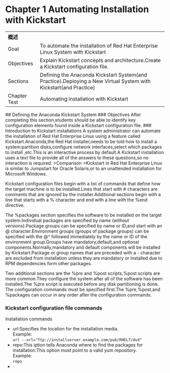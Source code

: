 # Chapter 1 Automating Installation with Kickstart
<table border="0">
<tr>
  <th align="left" colspan="3">概述</th>
</tr>
<tr>
  <td>Goal</td>
  <td>To automate the installation of Red Hat Enterprise Linux System with Kickstart</td>
</tr>
<tr>
  <td>Objectives</td>
  <td>Explain Kickstart concepts and architecture.Create a Kickstart configuration file.</td>
</tr>
<tr>
  <td>Sections</td>
  <td>Defining the Anaconda Kickstart System(and Practice).Deploying a New Virtual System with Kickstart(and Practice)</td>
</tr>
<tr>
  <td>Chapter Test</td>
  <td>Automating installation with Kickstart</td>
</tr>
</table>
## Defining the Anaconda Kickstart System
### Objectives
After completing this section,students should be able to identify key configuration elements found inside a Kickstart configuration file.
### Introduction to Kickstart installations
A system administrator can automate the installation of Red Hat Enterprise Linux using a feature called Kickstart.Anaconda,the Red Hat installer,needs to be told how to install a system:partition disks,configure network interfaces,select which packages to install ,etc.This is an interactive process by default.A Kickstart installation uses a text file to provide all of the answers to these questions,so no interaction is required.
>Comparison  
>Kickstart in Red Hat Enterprise Linux is similar to Jumpstart for Oracle Solaris,or to an unattended installation for Microsoft Windows.  

Kickstart configuration files begin with a list of commands that define how the target machine is to be installed.Lines that start with # characters are comments that are ignored by the installer.Additional sections begin with a line that starts with a % character and end with a line with the %end directive.

The %packages section specifies the software to be installed on the target system.Individual packages are specified by name (without versions).Package groups can be specified by name or ID,and start with an @ character.Environment groups (groups of package groups) can be specified with the @^ followed immediately by the name or ID of the environment group.Groups have mandatory,default,and optional components.Normally,mandatory and default components will be installed by Kickstart.Package or group names that are preceded with a - character are excluded from installation unless they are mandatory or installed due to RPM dependencies form other packages.

Two additional sections are the %pre and %post scripts.%post scripts are more common.They configure the system after all of the software has been installed.The %pre script is executed before any disk partitioning is done.  
The configuration commands must be specified first.The %pre,%post,and %packages can occur in any order after the configuration commands.
### Kickstart configuration file commands
Installation commands  

* url:Specifies the location for the installation media.  
Example:  
`url --url="ftp://installserver.example.com/pub/RHEL7/dvd"`
* repo:This iption tells Anaconda where to find the packages for installation.This option must point to a valid yum repository.  
Example:  
`repo`
* 